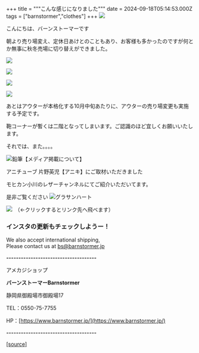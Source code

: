 +++
title = """こんな感じになりました"""
date = 2024-09-18T05:14:53.000Z
tags = ["barnstormer","clothes"]
+++
[![](https://stat.ameba.jp/user_images/20231023/16/barnstormer-go/b2/03/p/o0420015015354743273.png)](https://ameblo.jp/barnstormer-go/entry-12825670498.html)

こんにちは、バーンストーマーです

朝より売り場変え、定休日あけとのこともあり、お客様も多かったのですが何とか無事に秋冬売場に切り替えができました。

[![](https://stat.ameba.jp/user_images/20240918/14/barnstormer-go/23/79/j/o0466070015487757549.jpg)](https://stat.ameba.jp/user_images/20240918/14/barnstormer-go/23/79/j/o0466070015487757549.jpg)

[![](https://stat.ameba.jp/user_images/20240918/14/barnstormer-go/1a/95/j/o0466070015487757547.jpg)](https://stat.ameba.jp/user_images/20240918/14/barnstormer-go/1a/95/j/o0466070015487757547.jpg)

[![](https://stat.ameba.jp/user_images/20240918/14/barnstormer-go/c4/64/j/o0466070015487757551.jpg)](https://stat.ameba.jp/user_images/20240918/14/barnstormer-go/c4/64/j/o0466070015487757551.jpg)

[![](https://stat.ameba.jp/user_images/20240918/14/barnstormer-go/6d/96/j/o0466070015487757552.jpg)](https://stat.ameba.jp/user_images/20240918/14/barnstormer-go/6d/96/j/o0466070015487757552.jpg)

あとはアウターが本格化する10月中旬あたりに、アウターの売り場変更も実施する予定です。

鞄コーナーが暫くは二階となってしまいます。ご認識のほど宜しくお願いいたします。

それでは、また。。。。

![鉛筆](https://stat100.ameba.jp/blog/ucs/img/char/char3/519.png)【メディア掲載について】

アニチューブ 片野英児【アニキ】にご取材いただきました

モヒカン小川のレザーチャンネルにてご紹介いただいてます。

是非ご覧ください ![グラサンハート](https://stat100.ameba.jp/blog/ucs/img/char/char3/148.png)

[![](https://stat.ameba.jp/user_images/20230412/16/barnstormer-go/6a/23/p/o0108010815269242493.png)](https://www.instagram.com/barnstormer_daily/)　（←クリックするとリンク先へ飛べます）

### インスタの更新もチェックしようー！

We also accept international shipping,  
Please contact us at bs@barnstormer.jp

**\-------------------------------------**

アメカジショップ

**バーンストーマーBarnstormer**

静岡県御殿場市御殿場17

TEL：0550-75-7755

HP：[https://www.barnstormer.jp/](https://www.barnstormer.jp/)

**\-------------------------------------**

[[source]](https://ameblo.jp/barnstormer-go/entry-12868022373.html)
